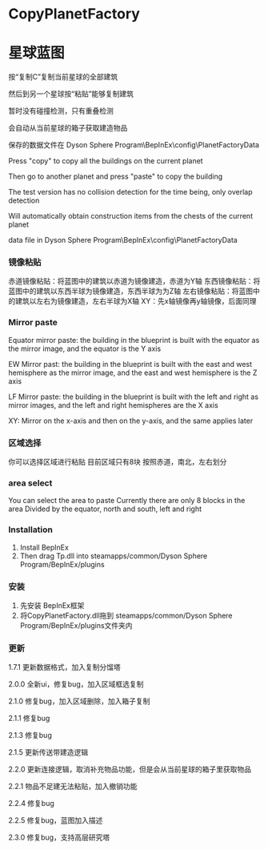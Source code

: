 # CopyPlanetFactory

# 星球蓝图

按“复制C”复制当前星球的全部建筑

然后到另一个星球按“粘贴”能够复制建筑

暂时没有碰撞检测，只有重叠检测

会自动从当前星球的箱子获取建造物品

保存的数据文件在 Dyson Sphere Program\BepInEx\config\PlanetFactoryData


Press "copy" to copy all the buildings on the current planet

Then go to another planet and press "paste" to copy the building

The test version has no collision detection for the time being, only overlap detection

Will automatically obtain construction items from the chests of the current planet

data file in Dyson Sphere Program\BepInEx\config\PlanetFactoryData


### 镜像粘贴
赤道镜像粘贴：将蓝图中的建筑以赤道为镜像建造，赤道为Y轴
东西镜像粘贴：将蓝图中的建筑以东西半球为镜像建造，东西半球为为Z轴
左右镜像粘贴：将蓝图中的建筑以左右为镜像建造，左右半球为X轴
XY：先x轴镜像再y轴镜像，后面同理

### Mirror paste

Equator mirror paste: the building in the blueprint is built with the equator as the mirror image, and the equator is the Y axis

EW Mirror past: the building in the blueprint is built with the east and west hemisphere as the mirror image, and the east and west hemisphere is the Z axis

LF Mirror paste: the building in the blueprint is built with the left and right as mirror images, and the left and right hemispheres are the X axis

XY: Mirror on the x-axis and then on the y-axis, and the same applies later

### 区域选择

你可以选择区域进行粘贴
目前区域只有8块
按照赤道，南北，左右划分

### area select

You can select the area to paste
Currently there are only 8 blocks in the area
Divided by the equator, north and south, left and right

### Installation

1. Install BepInEx
3. Then drag Tp.dll into steamapps/common/Dyson Sphere Program/BepInEx/plugins


### 安装

1. 先安装 BepInEx框架
3. 将CopyPlanetFactory.dll拖到 steamapps/common/Dyson Sphere Program/BepInEx/plugins文件夹内

### 更新
1.7.1 更新数据格式，加入复制分馏塔

2.0.0 全新ui，修复bug，加入区域框选复制

2.1.0 修复bug，加入区域删除，加入箱子复制

2.1.1 修复bug

2.1.3 修复bug

2.1.5 更新传送带建造逻辑

2.2.0 更新连接逻辑，取消补充物品功能，但是会从当前星球的箱子里获取物品

2.2.1 物品不足建无法粘贴，加入撤销功能

2.2.4 修复bug

2.2.5 修复bug，蓝图加入描述

2.3.0 修复bug，支持高层研究塔